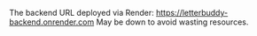 The backend URL deployed via Render:
https://letterbuddy-backend.onrender.com
May be down to avoid wasting resources.
